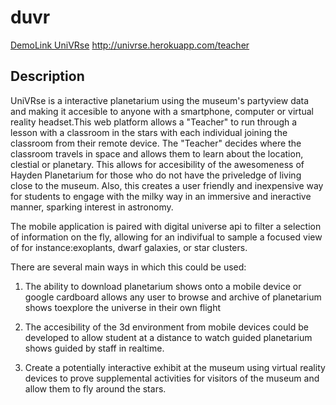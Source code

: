 duvr
====

[DemoLink UniVRse](http://univrse.herokuapp.com/teacher)
http://univrse.herokuapp.com/teacher



Description
-----------


UniVRse is a interactive planetarium using the museum's partyview data and making it accesible to anyone with a smartphone, computer or virtual reality headset.This web platform allows a "Teacher" to run through a lesson with a classroom in the stars with each individual joining the classroom from their remote device. The "Teacher" decides where the classroom travels in space and allows them to learn about the location, clestial or planetary. This allows for accesibility of the awesomeness of Hayden Planetarium for those who do not have the priveledge of living close to the museum. Also, this creates a user friendly and inexpensive way for students to engage with the milky way in an immersive and ineractive manner, sparking interest in astronomy.  

The mobile application is paired with digital universe api to filter a selection of information on the fly, allowing for an indivifual to sample a focused view of for instance:exoplants, dwarf galaxies, or star clusters.  

There are several main ways in which this could be used:  

1. The ability to download planetarium shows onto a mobile device or google cardboard allows any user to browse and archive of 
	planetarium shows toexplore the universe in their own flight  

2. The accesibility of the 3d environment from mobile devices could be developed to allow student at a distance to watch guided 		planetarium shows guided by staff in realtime.   

3. Create a potentially interactive exhibit at the museum using virtual reality devices to prove supplemental activities for 
	visitors of the museum and allow them to fly around the stars.  

